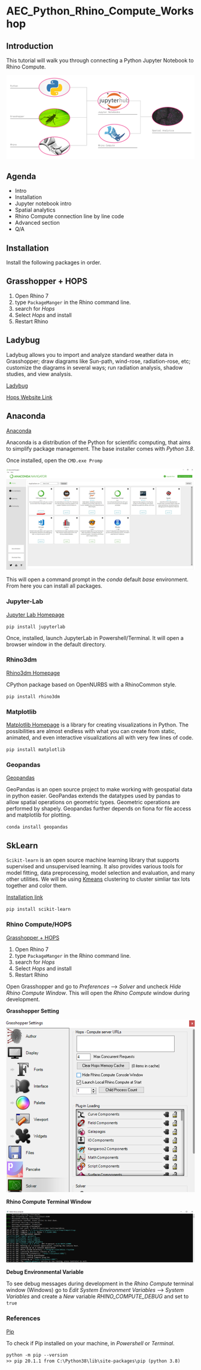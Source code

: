 # AEC_Python_Rhino_Compute_Workshop

## Introduction

This tutorial will walk you through connecting a Python Jupyter Notebook to Rhino Compute.

![Rhino_Jupyter_Graphic-03](imgs/Rhino_Jupyter_Graphic.png)

## Agenda

- Intro
- Installation
- Jupyter notebook intro 
- Spatial analytics	
- Rhino Compute connection line by line code	
- Advanced section
- Q/A

## Installation

Install the following packages in order.

## Grasshopper + HOPS

1. Open Rhino 7
2. type `PackageManger` in the Rhino command line.
3. search for *Hops*
4. Select *Hops* and install
5. Restart Rhino

## Ladybug

Ladybug allows you to import and analyze standard weather data in Grasshopper; draw diagrams like Sun-path, wind-rose, radiation-rose, etc; customize the diagrams in several ways; run radiation analysis, shadow studies, and view analysis.

[Ladybug](https://www.food4rhino.com/en/app/ladybug-tools)

[Hops Website Link](https://developer.rhino3d.com/guides/grasshopper/hops-component/)

## Anaconda

[Anaconda](https://docs.anaconda.com/anaconda/install/windows/)

Anaconda is a distribution of the Python for scientific computing, that aims to simplify package management. The base installer comes with *Python 3.8*.

Once installed, open the `CMD.exe Promp`

![cmd-prompt-example](imgs/anaconda_install_1.png)

This will open a command prompt in the *conda* default *base* environment. From here you can install all packages.

### Jupyter-Lab
[Jupyter Lab Homepage](https://jupyter.org/install)

`pip install jupyterlab`

Once, installed, launch JupyterLab in Powershell/Terminal. It will open a browser window in the default directory.

### Rhino3dm

[Rhino3dm Homepage](https://pypi.org/project/rhino3dm/)

CPython package based on OpenNURBS with a RhinoCommon style.

`pip install rhino3dm`

### Matplotlib

[Matplotlib Homepage](https://matplotlib.org/) is a library for creating visualizations in Python. The possibilities are almost endless with what you can create from static, animated, and even interactive visualizations all with very few lines of code.

`pip install matplotlib`

### Geopandas

[Geopandas](https://geopandas.org/getting_started/install.html)

GeoPandas is an open source project to make working with geospatial data in python easier. GeoPandas extends the datatypes used by pandas to allow spatial operations on geometric types. Geometric operations are performed by shapely. Geopandas further depends on fiona for file access and matplotlib for plotting.

`conda install geopandas`

## SkLearn

`Scikit-learn` is an open source machine learning library that supports supervised and unsupervised learning. It also provides various tools for model fitting, data preprocessing, model selection and evaluation, and many other utilities. We will be using [Kmeans](https://scikit-learn.org/stable/modules/generated/sklearn.cluster.KMeans.html) clustering to cluster simliar tax lots together and color them.

[Installation link](https://scikit-learn.org/stable/getting_started.html)

`pip install scikit-learn`

### Rhino Compute/HOPS

[Grasshopper + HOPS](https://developer.rhino3d.com/guides/grasshopper/hops-component/)

1. Open Rhino 7
2. type `PackageManger` in the Rhino command line.
3. search for *Hops*
4. Select *Hops* and install
5. Restart Rhino

Open Grasshopper and go to *Preferences* --> *Solver* and uncheck *Hide Rhino Compute Window*. This will open the *Rhino Compute* window during development.

**Grasshopper Setting**

![gh_pref_terminal_window](imgs/gh_pref_terminal_window.png)

**Rhino Compute Terminal Window**

![rhino_compute_terminal_window](imgs/rhino_compute_terminal_window.png)

**Debug Environmental Variable**

To see debug messages during development in the *Rhino Compute* terminal window (Windows) go to *Edit System Environment Variables* --> *System Variables* and create a *New* variable *RHINO_COMPUTE_DEBUG* and set to `true`


### References

[Pip](https://jupyter.org/install)

To check if Pip installed on your machine, in *Powershell* or *Terminal*.

```
python -m pip --version
>> pip 20.1.1 from C:\Python38\lib\site-packages\pip (python 3.8)
```